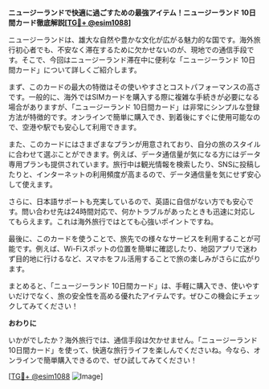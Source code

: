 **ニュージーランドで快適に過ごすための最強アイテム！ニュージーランド 10日間カード徹底解説[[TG💪+ @esim1088](https://t.me/s/esim1088)]**

ニュージーランドは、雄大な自然や豊かな文化が広がる魅力的な国です。海外旅行初心者でも、不安なく滞在するために欠かせないのが、現地での通信手段です。そこで、今回はニュージーランド滞在中に便利な「ニュージーランド 10日間カード」について詳しくご紹介します。

まず、このカードの最大の特徴はその使いやすさとコストパフォーマンスの高さです。一般的に、海外ではSIMカードを購入する際に複雑な手続きが必要になる場合がありますが、「ニュージーランド 10日間カード」は非常にシンプルな登録方法が特徴的です。オンラインで簡単に購入でき、到着後にすぐに使用可能なので、空港や駅でも安心して利用できます。

また、このカードにはさまざまなプランが用意されており、自分の旅のスタイルに合わせて選ぶことができます。例えば、データ通信量が気になる方にはデータ専用プランも提供されています。旅行中は観光情報を検索したり、SNSに投稿したりと、インターネットの利用頻度が高まるので、データ通信量を気にせず安心して使えます。

さらに、日本語サポートも充実しているので、英語に自信がない方でも安心です。問い合わせ先は24時間対応で、何かトラブルがあったときも迅速に対応してもらえます。これは海外旅行ではとても心強いポイントですね。

最後に、このカードを使うことで、旅先での様々なサービスを利用することが可能です。例えば、Wi-Fiスポットの位置を簡単に確認したり、地図アプリで迷わず目的地に行けるなど、スマホをフル活用することで旅の楽しみがさらに広がります。

まとめると、「ニュージーランド 10日間カード」は、手軽に購入でき、使いやすいだけでなく、旅の安全性を高める優れたアイテムです。ぜひこの機会にチェックしてみてください！

**おわりに**

いかがでしたか？海外旅行では、通信手段は欠かせません。「ニュージーランド 10日間カード」を使って、快適な旅行ライフを楽しんでくださいね。今なら、オンラインで簡単購入できるので、ぜひ試してみてください！

[[TG💪+ @esim1088](https://t.me/s/esim1088) ![Image](https://i.postimg.cc/Y0z9fWf4/image.png)]